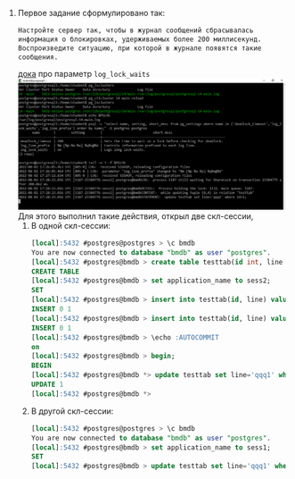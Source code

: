 1. Первое задание сформулировано так:
   ```
   Настройте сервер так, чтобы в журнал сообщений сбрасывалась информация о блокировках, удерживаемых более 200 миллисекунд. 
   Воспроизведите ситуацию, при которой в журнале появятся такие сообщения.
   ```
   [дока](https://www.postgresql.org/docs/current/runtime-config-logging.html#GUC-LOG-MIN-MESSAGES) про параметр `log_lock_waits`
   ![9_3](/HomeWorks/Lesson9/9_3.png)
   Для этого выполнил такие действия, открыл две скл-сессии,
   1. В одной скл-сессии:
      ```sql
      [local]:5432 #postgres@postgres > \c bmdb
      You are now connected to database "bmdb" as user "postgres".
      [local]:5432 #postgres@bmdb > create table testtab(id int, line text);
      CREATE TABLE
      [local]:5432 #postgres@bmdb > set application_name to sess2;
      SET
      [local]:5432 #postgres@bmdb > insert into testtab(id, line) values(1, 'line1');
      INSERT 0 1
      [local]:5432 #postgres@bmdb > insert into testtab(id, line) values(2, 'line2');
      INSERT 0 1
      [local]:5432 #postgres@bmdb > \echo :AUTOCOMMIT
      on
      [local]:5432 #postgres@bmdb > begin;
      BEGIN
      [local]:5432 #postgres@bmdb *> update testtab set line='qqq1' where id=1;
      UPDATE 1
      [local]:5432 #postgres@bmdb *>
      ```
   2. В другой скл-сессии:
      ```sql
      [local]:5432 #postgres@postgres > \c bmdb
      You are now connected to database "bmdb" as user "postgres".
      [local]:5432 #postgres@bmdb > set application_name to sess1;
      SET
      [local]:5432 #postgres@bmdb > update testtab set line='qqq1' where id=1;
      ```
